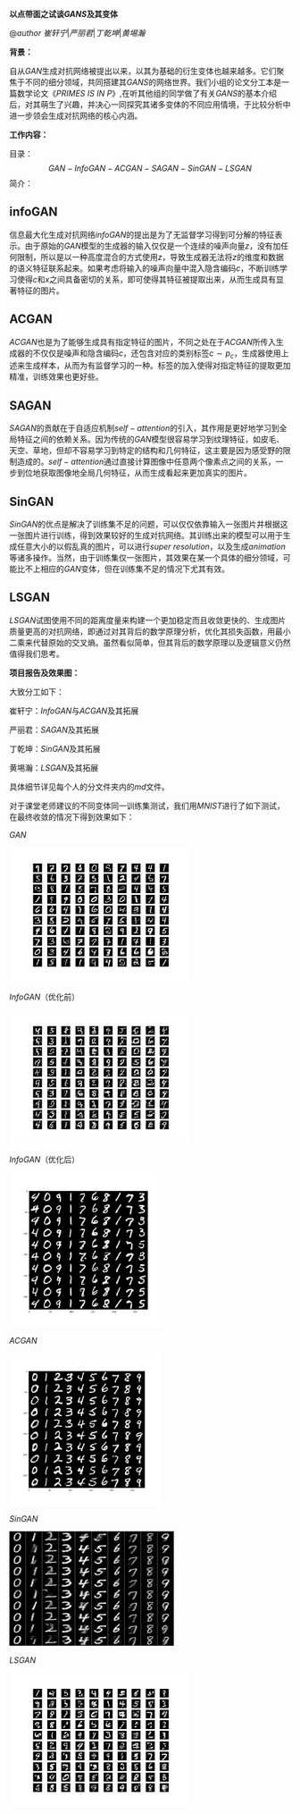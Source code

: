 **以点带面之试谈$GANS$及其变体**

$@author~崔轩宁|严丽君|丁乾坤|黄埸瀚$

**背景：**

自从$GAN$生成对抗网络被提出以来，以其为基础的衍生变体也越来越多。它们聚焦于不同的细分领域，共同搭建其$GANS$的网络世界。我们小组的论文分工本是一篇数学论文$《PRIMES~IS~IN~P》$,在听其他组的同学做了有关$GANS$的基本介绍后，对其萌生了兴趣，并决心一同探究其诸多变体的不同应用情境，于比较分析中进一步领会生成对抗网络的核心内涵。



**工作内容：**

目录：
$$
GAN-InfoGAN-ACGAN-SAGAN-SinGAN-LSGAN
$$
简介：

## infoGAN

信息最大化生成对抗网络$infoGAN$的提出是为了无监督学习得到可分解的特征表示。由于原始的$GAN$模型的生成器的输入仅仅是一个连续的噪声向量$z$，没有加任何限制，所以是以一种高度混合的方式使用$z$，导致生成器无法将$z$的维度和数据的语义特征联系起来。如果考虑将输入的噪声向量中混入隐含编码$c$，不断训练学习使得$c$和$x$之间具备密切的关系，即可使得其特征被提取出来，从而生成具有显著特征的图片。

## ACGAN

$ACGAN$也是为了能够生成具有指定特征的图片，不同之处在于$ACGAN$所传入生成器的不仅仅是噪声和隐含编码$c$，还包含对应的类别标签$c\sim p_c$，生成器使用上述来生成样本，从而为有监督学习的一种。标签的加入使得对指定特征的提取更加精准，训练效果也更好些。

## SAGAN

$SAGAN$的贡献在于自适应机制$self-attention$的引入，其作用是更好地学习到全局特征之间的依赖关系。因为传统的$GAN$模型很容易学习到纹理特征，如皮毛、天空、草地，但却不容易学习到特定的结构和几何特征，这主要是因为感受野的限制造成的。$self-attention$通过直接计算图像中任意两个像素点之间的关系，一步到位地获取图像地全局几何特征，从而生成看起来更加真实的图片。

## SinGAN

$SinGAN$的优点是解决了训练集不足的问题，可以仅仅依靠输入一张图片并根据这一张图片进行训练，得到效果较好的生成对抗网络。其训练出来的模型可以用于生成任意大小的以假乱真的图片，可以进行$super~resolution$，以及生成$animation$等诸多操作。当然，由于训练集仅一张图片，其效果在某一个具体的细分领域，可能比不上相应的$GAN$变体，但在训练集不足的情况下尤其有效。

## LSGAN

$LSGAN$试图使用不同的距离度量来构建一个更加稳定而且收敛更快的、生成图片质量更高的对抗网络，即通过对其背后的数学原理分析，优化其损失函数，用最小二乘来代替原始的交叉熵。虽然看似简单，但其背后的数学原理以及逻辑意义仍然值得我们思考。



**项目报告及效果图：**

大致分工如下：

崔轩宁：$InfoGAN$与$ACGAN$及其拓展

严丽君：$SAGAN$及其拓展

丁乾坤：$SinGAN$及其拓展

黄埸瀚：$LSGAN$及其拓展

具体细节详见每个人的分文件夹内的$md$文件。

对于课堂老师建议的不同变体同一训练集测试，我们用$MNIST$进行了如下测试，在最终收敛的情况下得到效果如下：

$GAN$

<img src="img\gan.png" style="zoom:50%;" />

$InfoGAN$（优化前）

<img src="img\infogan1.png" style="zoom:50%;" />

$InfoGAN$（优化后）

<img src="img\infogan.png" style="zoom:33%;" />

$ACGAN$

<img src="img\acgan.png" style="zoom:33%;" />

$SinGAN$

<img src="img\singan.png" style="zoom: 50%;" />

$LSGAN$ 

<img src="img\lsgan.png" style="zoom:50%;" />